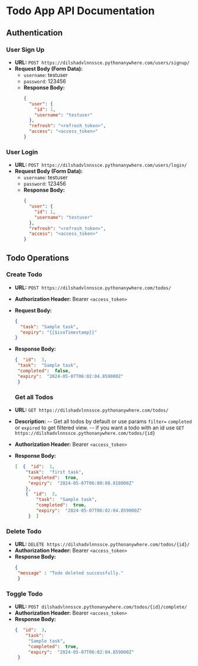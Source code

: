 
# Todo App API Documentation

## Authentication

### User Sign Up
- **URL:** `POST https://dilshadvlnnssce.pythonanywhere.com/users/signup/`
- **Request Body (Form Data):**
  - `username`: testuser
  - `password`: 123456
  - **Response Body:**
    ```json
    {
      "user": {
        "id": 1,
        "username": "testuser"
      },
      "refresh": "<refresh_token>",
      "access": "<access_token>"
    }
    ```

### User Login
- **URL:** `POST https://dilshadvlnnssce.pythonanywhere.com/users/login/`
- **Request Body (Form Data):**
  - `username`: testuser
  - `password`: 123456
  - **Response Body:**
    ```json
    {
      "user": {
        "id": 1,
        "username": "testuser"
      },
      "refresh": "<refresh_token>",
      "access": "<access_token>"
    }
    ```

## Todo Operations

### Create Todo
- **URL:** `POST https://dilshadvlnnssce.pythonanywhere.com/todos/`
- **Authorization Header:** Bearer `<access_token>`
- **Request Body:**
  ```json
  {
    "task": "Sample task",
    "expiry": "{{$isoTimestamp}}"
  }
  ```
 - **Response Body:**
   ```json
   {  "id":  3, 
    "task":  "Sample task",  
    "completed":  false,  
    "expiry":  "2024-05-07T06:02:04.859000Z" 
    }
   ```
    
    ### Get all Todos
- **URL:** `GET https://dilshadvlnnssce.pythonanywhere.com/todos/`
- **Description:** 
 -- Get all todos by default or use params `filter=` `completed` or `expired` to get filtered view. 
-- if you want a todo with an id use `GET https://dilshadvlnnssce.pythonanywhere.com/todos/{id}`
- **Authorization Header:** Bearer `<access_token>`
 - **Response Body:**
   ```json
   [  {  "id":  1,  
	   "task":  "first task",
	    "completed":  true,
	    "expiry":  "2024-05-07T06:00:08.818000Z"
	   },
	   {  "id":  3,  
		   "task":  "Sample task",
		   "completed":  true,
		   "expiry":  "2024-05-07T06:02:04.859000Z"  
		}  ]
    ```


### Delete Todo
- **URL:** `DELETE https://dilshadvlnnssce.pythonanywhere.com/todos/{id}/`
- **Authorization Header:** Bearer `<access_token>`
 - **Response Body:**
   ```json
   { 
    "message" : "Todo deleted successfully." 
    }
   ```

### Toggle Todo
- **URL:** `POST dilshadvlnnssce.pythonanywhere.com/todos/{id}/complete/`
- **Authorization Header:** Bearer `<access_token>`
 - **Response Body:**
   ```json
   {  "id":  3,  
	   "task":  
		"Sample task",  
		"completed":  true,  
		"expiry":  "2024-05-07T06:02:04.859000Z"
	}
   ```



